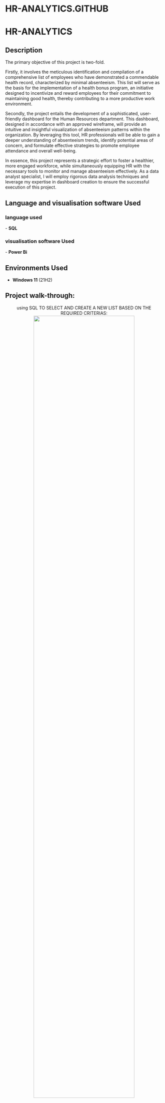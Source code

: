 # HR-ANALYTICS.GITHUB

<h1>HR-ANALYTICS </h1>



<h2>Description</h2>
The primary objective of this project is two-fold.

Firstly, it involves the meticulous identification and compilation of a comprehensive list of employees who have demonstrated a commendable health record, characterized by minimal absenteeism. This list will serve as the basis for the implementation of a health bonus program, an initiative designed to incentivize and reward employees for their commitment to maintaining good health, thereby contributing to a more productive work environment.

Secondly, the project entails the development of a sophisticated, user-friendly dashboard for the Human Resources department. This dashboard, designed in accordance with an approved wireframe, will provide an intuitive and insightful visualization of absenteeism patterns within the organization. By leveraging this tool, HR professionals will be able to gain a deeper understanding of absenteeism trends, identify potential areas of concern, and formulate effective strategies to promote employee attendance and overall well-being.

In essence, this project represents a strategic effort to foster a healthier, more engaged workforce, while simultaneously equipping HR with the necessary tools to monitor and manage absenteeism effectively. As a data analyst specialist, I will employ rigorous data analysis techniques and leverage my expertise in dashboard creation to ensure the successful execution of this project.
<br />


<h2>Language and visualisation software Used</h2>
<h3>language used</h3>
- <b>SQL</b>

<h3>visualisation software Used</h3>
- <b>Power Bi</b>


<h2>Environments Used </h2>

- <b>Windows 11</b> (21H2)

<h2>Project walk-through:</h2>

<p align="center">
using SQL TO SELECT AND CREATE A NEW LIST BASED ON THE REQUIRED CRITERIAS: <br/>
<img src="https://imgur.com/7sc8FFF.png" height="80%" width="80%" alt=""/>
<br />
<br />
CREATING DASHBOARD FOR HR WITH POWER BI:  <br/>
<img src="https://imgur.com/kkfYZzj.png" height="80%" width="80%" alt=""/>
<br />


</p>

<!--
 ```diff
- text in red
+ text in green
! text in orange
# text in gray
@@ text in purple (and bold)@@
```
--!>
